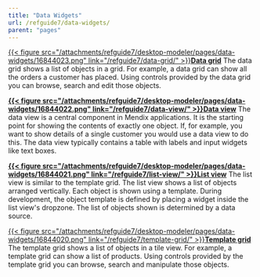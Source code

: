 ```yaml
---
title: "Data Widgets"
url: /refguide7/data-widgets/
parent: "pages"
---
```



[{{< figure src="/attachments/refguide7/desktop-modeler/pages/data-widgets/16844023.png" link="/refguide7/data-grid/" >}}](/refguide7/data-grid/)**[Data grid](/refguide7/data-grid/)**
The data grid shows a list of objects in a grid. For example, a data grid can show all the orders a customer has placed. Using controls provided by the data grid you can browse, search and edit those objects.



**[{{< figure src="/attachments/refguide7/desktop-modeler/pages/data-widgets/16844022.png" link="/refguide7/data-view/" >}}](/refguide7/data-view/)[Data view](/refguide7/data-view/)**
The data view is a central component in Mendix applications. It is the starting point for showing the contents of exactly one object. If, for example, you want to show details of a single customer you would use a data view to do this. The data view typically contains a table with labels and input widgets like text boxes.



**[{{< figure src="/attachments/refguide7/desktop-modeler/pages/data-widgets/16844021.png" link="/refguide7/list-view/" >}}](/refguide7/list-view/)[List view](/refguide7/list-view/)**
The list view is similar to the template grid. The list view shows a list of objects arranged vertically. Each object is shown using a template. During development, the object template is defined by placing a widget inside the list view's dropzone. The list of objects shown is determined by a data source.



[{{< figure src="/attachments/refguide7/desktop-modeler/pages/data-widgets/16844020.png" link="/refguide7/template-grid/" >}}](/refguide7/template-grid/)**[Template grid](/refguide7/template-grid/)**
The template grid shows a list of objects in a tile view. For example, a template grid can show a list of products. Using controls provided by the template grid you can browse, search and manipulate those objects.

